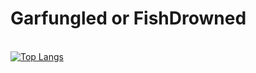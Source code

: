# Garfungled or FishDrowned

<br>[![Top Langs](https://github-readme-stats.vercel.app/api/top-langs/?username=raahilparikh&theme=react&layout=compact&hide=cmake,swift,kotlin,objective-c,Vim+script,powershell,html&langs_count=10)](https://github.com/anuraghazra/github-readme-stats)
